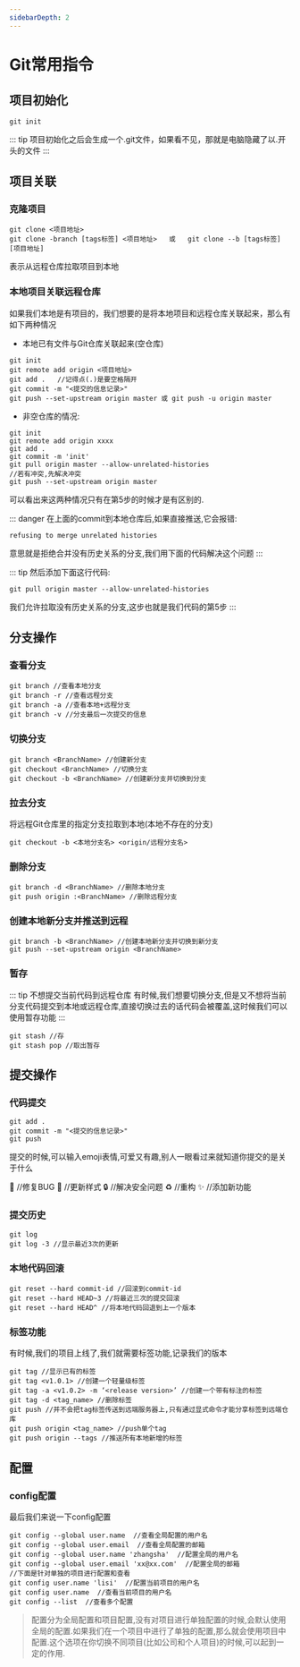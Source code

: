 ```yaml
---
sidebarDepth: 2
---
```


# Git常用指令

## 项目初始化

```
git init
```

::: tip 
项目初始化之后会生成一个.git文件，如果看不见，那就是电脑隐藏了以.开头的文件
:::

## 项目关联

### 克隆项目

```
git clone <项目地址>
git clone -branch [tags标签] <项目地址>	或	git clone --b [tags标签] [项目地址]
```

表示从远程仓库拉取项目到本地

### 本地项目关联远程仓库

如果我们本地是有项目的，我们想要的是将本地项目和远程仓库关联起来，那么有如下两种情况

- 本地已有文件与Git仓库关联起来(空仓库)

```	{5}
git init
git remote add origin <项目地址> 
git add .	//记得点(.)是要空格隔开
git commit -m "<提交的信息记录>"
git push --set-upstream origin master 或 git push -u origin master
```

- 非空仓库的情况:

```	{5,7}
git init
git remote add origin xxxx
git add .
git commit -m 'init'
git pull origin master --allow-unrelated-histories
//若有冲突,先解决冲突
git push --set-upstream origin master
```

可以看出来这两种情况只有在第5步的时候才是有区别的.

::: danger 在上面的commit到本地仓库后,如果直接推送,它会报错:
```
refusing to merge unrelated histories
```
意思就是拒绝合并没有历史关系的分支,我们用下面的代码解决这个问题
:::

::: tip 然后添加下面这行代码:
```
git pull origin master --allow-unrelated-histories
```
我们允许拉取没有历史关系的分支,这步也就是我们代码的第5步
:::

## 分支操作

### 查看分支

```
git branch //查看本地分支
git branch -r //查看远程分支
git branch -a //查看本地+远程分支
git branch -v //分支最后一次提交的信息
```

### 切换分支

```
git branch <BranchName> //创建新分支
git checkout <BranchName> //切换分支
git checkout -b <BranchName> //创建新分支并切换到分支
```

### 拉去分支

将远程Git仓库里的指定分支拉取到本地(本地不存在的分支)

```
git checkout -b <本地分支名> <origin/远程分支名>
```

### 删除分支

```
git branch -d <BranchName> //删除本地分支
git push origin :<BranchName> //删除远程分支
```

### 创建本地新分支并推送到远程

```
git branch -b <BranchName> //创建本地新分支并切换到新分支
git push --set-upstream origin <BranchName>
```

### 暂存

::: tip 不想提交当前代码到远程仓库
有时候,我们想要切换分支,但是又不想将当前分支代码提交到本地或远程仓库,直接切换过去的话代码会被覆盖,这时候我们可以使用暂存功能
:::

```
git stash //存
git stash pop //取出暂存
```

## 提交操作

### 代码提交

```
git add .
git commit -m "<提交的信息记录>"
git push
```

提交的时候,可以输入emoji表情,可爱又有趣,别人一眼看过来就知道你提交的是关于什么

:bug: //修复BUG	:lipstick: //更新样式	:lock: //解决安全问题	:recycle: //重构	:sparkles: //添加新功能

### 提交历史

```
git log
git log -3 //显示最近3次的更新
```

### 本地代码回滚

```
git reset --hard commit-id //回滚到commit-id 
git reset --hard HEAD~3 //将最近三次的提交回滚
git reset --hard HEAD^ //将本地代码回退到上一个版本
```

### 标签功能

有时候,我们的项目上线了,我们就需要标签功能,记录我们的版本

```
git tag //显示已有的标签
git tag <v1.0.1> //创建一个轻量级标签 
git tag -a <v1.0.2> -m ‘<release version>’ //创建一个带有标注的标签
git tag -d <tag_name> //删除标签
git push //并不会把tag标签传送到远端服务器上,只有通过显式命令才能分享标签到远端仓库
git push origin <tag_name> //push单个tag 
git push origin --tags //推送所有本地新增的标签 
```

## 配置

### config配置

最后我们来说一下config配置

```
git config --global user.name  //查看全局配置的用户名
git config --global user.email  //查看全局配置的邮箱
git config --global user.name 'zhangsha'  //配置全局的用户名
git config --global user.email 'xx@xx.com'  //配置全局的邮箱
//下面是针对单独的项目进行配置和查看
git config user.name 'lisi'  //配置当前项目的用户名
git config user.name  //查看当前项目的用户名
git config --list  //查看多个配置
```

> 配置分为全局配置和项目配置,没有对项目进行单独配置的时候,会默认使用全局的配置.如果我们在一个项目中进行了单独的配置,那么就会使用项目中配置.这个选项在你切换不同项目(比如公司和个人项目)的时候,可以起到一定的作用.